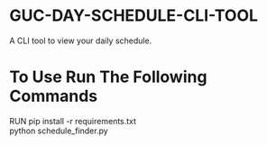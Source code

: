# GUC-DAY-SCHEDULE-CLI-TOOL
A CLI tool to view your daily schedule.

# To Use Run The Following Commands
RUN pip install -r requirements.txt  
python schedule_finder.py
